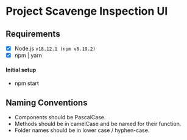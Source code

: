 # Project Scavenge Inspection UI

## Requirements

- [x] Node.js `v18.12.1 (npm v8.19.2)`
- [x] npm | yarn

#### Initial setup
- npm start

## Naming Conventions

- Components should be PascalCase.
- Methods should be in camelCase and be named for their function.
- Folder names should be in lower case / hyphen-case.